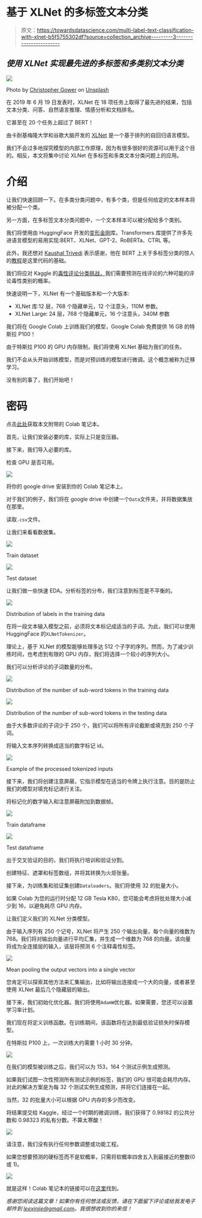 # 基于 XLNet 的多标签文本分类

> 原文：<https://towardsdatascience.com/multi-label-text-classification-with-xlnet-b5f5755302df?source=collection_archive---------3----------------------->

## *使用 XLNet 实现最先进的多标签和多类别文本分类*

![](img/dae2a845069ffd68d496a67513e9d054.png)

Photo by [Christopher Gower](https://unsplash.com/@cgower) on [Unsplash](https://unsplash.com/photos/m_HRfLhgABo)

在 2019 年 6 月 19 日发表时，XLNet 在 18 项任务上取得了最先进的结果，包括文本分类、问答、自然语言推理、情感分析和文档排名。

它甚至在 20 个任务上超过了 BERT！

由卡耐基梅隆大学和谷歌大脑开发的 [XLNet](https://arxiv.org/abs/1906.08237) 是一个基于排列的自回归语言模型。

我们不会过多地探究模型的内部工作原理，因为有很多很好的资源可以用于这个目的。相反，本文将集中讨论 XLNet 在多标签和多类文本分类问题上的应用。

# 介绍

让我们快速回顾一下。在多类分类问题中，有多个类，但是任何给定的文本样本将被分配一个类。

另一方面，在多标签文本分类问题中，一个文本样本可以被分配给多个类别。

我们将使用由 HuggingFace 开发的[变形金刚](https://github.com/huggingface/transformers)库。Transformers 库提供了许多先进语言模型的易用实现:BERT、XLNet、GPT-2、RoBERTa、CTRL 等。

此外，我还想对 [Kaushal Trivedi](https://medium.com/@kaushaltrivedi) 表示感谢，他在 BERT 上关于多标签分类的惊人的[教程](https://medium.com/huggingface/multi-label-text-classification-using-bert-the-mighty-transformer-69714fa3fb3d)是这里代码的基础。

我们将应对 Kaggle 的[毒性评论分类挑战，](https://www.kaggle.com/c/jigsaw-toxic-comment-classification-challenge/overview)我们需要预测在线评论的六种可能的评论毒性类别的概率。

快速说明一下，XLNet 有一个基础版本和一个大版本:

*   XLNet 库:12 层，768 个隐藏单元，12 个注意头，110M 参数。
*   XLNet Large: 24 层，768 个隐藏单元，16 个注意头，340M 参数

我们将在 Google Colab 上训练我们的模型，Google Colab 免费提供 16 GB 的特斯拉 P100！

由于特斯拉 P100 的 GPU 内存限制，我们将使用 XLNet 基础为我们的任务。

我们不会从头开始训练模型，而是对预训练的模型进行微调。这个概念被称为迁移学习。

没有别的事了，我们开始吧！

# 密码

点击[此处](https://colab.research.google.com/drive/1o3cv-YSPGiKftCvFnCiMcygARqdaxrM7)获取本文附带的 Colab 笔记本。

首先，让我们安装必要的库，实际上只是变压器。

接下来，我们导入必要的库。

检查 GPU 是否可用。

![](img/c92c6e4d756c4323cdaef3c2a9b1da97.png)

将你的 google drive 安装到你的 Colab 笔记本上。

对于我们的例子，我们将在 google drive 中创建一个`Data`文件夹，并将数据集放在那里。

读取`.csv`文件。

让我们来看看数据集。

![](img/ad0c3fa216eebd96add6743c207265e7.png)

Train dataset

![](img/b6f42da5c5e96966f2a4ff836e77c96c.png)

Test dataset

让我们做一些快速 EDA。分析标签的分布，我们注意到标签是不平衡的。

![](img/2993c1f96e993d295a35e9bd6b6918d4.png)

Distribution of labels in the training data

在将一段文本输入模型之前，必须将文本标记成适当的子词。为此，我们可以使用 HuggingFace 的`XLNetTokenizer`。

理论上，基于 XLNet 的模型能够处理多达 512 个子字的序列。然而，为了减少训练时间，也考虑到有限的 GPU 内存，我们将选择一个较小的序列大小。

我们可以分析评论的子词数量的分布。

![](img/2603dcad3023af0dbdccd35124268a7b.png)

Distribution of the number of sub-word tokens in the training data

![](img/3606d64765da9e4e13af658ac9e4d122.png)

Distribution of the number of sub-word tokens in the testing data

由于大多数评论的子词少于 250 个，我们可以将所有评论截断或填充到 250 个子词。

将输入文本序列转换成适当的数字标记 id。

![](img/4ec2b02d4684cec4f67987f61e2d8b2d.png)

Example of the processed tokenized inputs

接下来，我们将创建注意屏蔽，它指示模型在适当的令牌上执行注意。目的是防止我们的模型对填充标记进行关注。

将标记化的数字输入和注意屏蔽附加到数据帧。

![](img/aa9035f00f8f76d5609cb8e9745ded6e.png)

Train dataframe

![](img/0711ab634e06b4e3533e61826d8910f6.png)

Test dataframe

出于交叉验证的目的，我们将执行培训和验证分割。

创建特征、遮罩和标签数组，并将其转换为火炬张量。

接下来，为训练集和验证集创建`Dataloaders`。我们将使用 32 的批量大小。

如果 Colab 为您的运行时分配 12 GB Tesla K80，您可能会考虑将批处理大小减少到 16，以避免耗尽 GPU 内存。

让我们定义我们的 XLNet 分类模型。

由于输入序列有 250 个记号，XLNet 将产生 250 个输出向量，每个向量的维数为 768。我们将对输出向量进行平均汇集，并生成一个维数为 768 的向量。该向量将成为全连接层的输入，该层将预测 6 个注释毒性标签。

![](img/86557920d20d7594b88ff174d2e32576.png)

Mean pooling the output vectors into a single vector

您肯定可以探索其他方法来汇集输出，比如将输出连接成一个大的向量，或者甚至使用 XLNet 最后几个隐藏层的输出。

接下来，我们初始化优化器。我们将使用`AdamW`优化器。如果需要，您还可以设置学习率计划。

我们现在将定义训练函数。在训练期间，该函数将在达到最低验证损失时保存模型。

在特斯拉 P100 上，一次训练大约需要 1 小时 30 分钟。

![](img/bccc7617214d594b88bd2a2f1533cd2f.png)

在我们的模型被训练之后，我们可以为 153，164 个测试示例生成预测。

如果我们试图一次性预测所有测试示例的标签，我们的 GPU 很可能会耗尽内存。对此的解决方案是为每 32 个测试实例生成预测，并将它们连接在一起。

当然，32 的批量大小可以根据 GPU 内存的多少而改变。

将结果提交给 Kaggle，经过一个时期的微调训练，我们获得了 0.98182 的公共分数和 0.98323 的私有分数。不算太寒酸！

![](img/42516347ead20f53176d529074cffec2.png)

请注意，我们没有执行任何参数调整或功能工程。

如果您想要预测的硬标签而不是软概率，只需将软概率四舍五入到最接近的整数(0 或 1)。

![](img/a7fd3b7e98221467466f2e95a4edf90f.png)

就是这样！Colab 笔记本的链接可以在[这里](https://colab.research.google.com/drive/1o3cv-YSPGiKftCvFnCiMcygARqdaxrM7)找到。

*感谢您阅读这篇文章！如果你有任何想法或反馈，请在下面留下评论或给我发电子邮件到 leexinjie@gmail.com。我很想收到你的来信！*